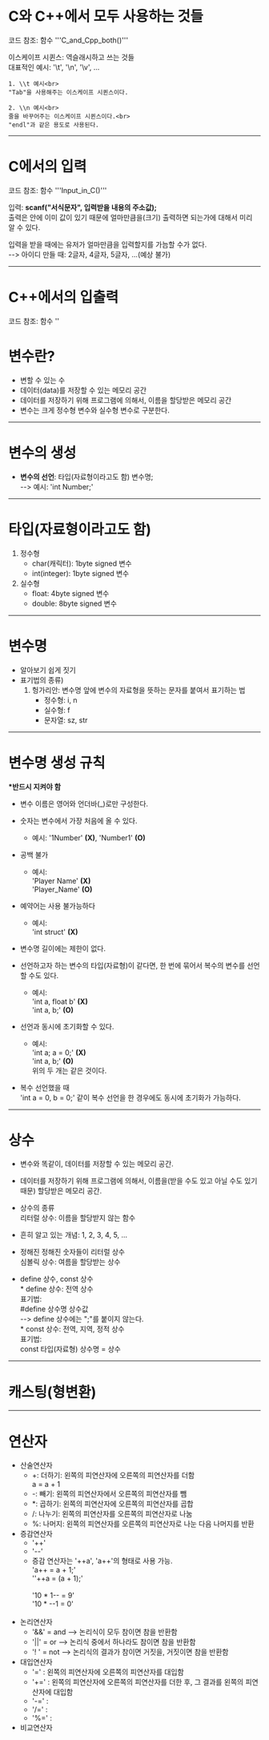 # C와 C++에서 모두 사용하는 것들

코드 참조: 함수
'''C\_and\_Cpp\_both()'''
<br>

이스케이프 시퀸스: 역슬래시하고 쓰는 것들<br>
대표적인 예시: '\t', '\n', '\v', ...

    1. \\t 예시<br>
    "Tab"을 사용해주는 이스케이프 시퀸스이다.

    2. \\n 예시<br>
    줄을 바꾸어주는 이스케이프 시퀸스이다.<br>
    "endl"과 같은 용도로 사용된다.

---

# C에서의 입력

코드 참조: 함수 '''Input_in_C()'''

입력: __scanf("서식문자", 입력받을 내용의 주소값);__<br>
출력은 안에 이미 값이 있기 때문에 얼마만큼을(크기) 출력하면 되는가에 대해서 미리 알 수 있다.

입력을 받을 때에는 유저가 얼마만큼을 입력할지를 가늠할 수가 없다.<br>
    --> 아이디 만들 때: 2글자, 4글자, 5글자, ...(예상 불가)

---

# C++에서의 입출력

코드 참조: 함수 ''

# 변수란?

+ 변할 수 있는 수<br>
+ 데이터(data)를 저장할 수 있는 메모리 공간<br>
+ 데이터를 저장하기 위해 프로그램에 의해서, 이름을 할당받은 메모리 공간<br>
+ 변수는 크게 정수형 변수와 실수형 변수로 구분한다.

---

# 변수의 생성

+ __변수의 선언__:  타입(자료형이라고도 함) 변수명;<br>
    --> 예시: 'int Number;'

---

# 타입(자료형이라고도 함)

1. 정수형<br>
    + char(캐릭터): 1byte signed 변수<br>
    + int(integer): 1byte signed 변수<br>
2. 실수형<br>
    + float: 4byte signed 변수<br>
    + double: 8byte signed 변수

---

# 변수명

+ 알아보기 쉽게 짓기<br>
+ 표기법의 종류)<br>
    1. 헝가리안: 변수명 앞에 변수의 자료형을 뜻하는 문자를 붙여서 표기하는 법<br>
        + 정수형: i, n<br>
        + 실수형: f<br>
        + 문자열: sz, str

---

# 변수명 생성 규칙

__*반드시 지켜야 함__<br>
+ 변수 이름은 영어와 언더바(_)로만 구성한다.<br>
+ 숫자는 변수에서 가장 처음에 올 수 있다.<br>
    - 예시: '1Number' __(X)__, 'Number1' __(O)__<br>
+ 공백 불가<br>
    - 예시:<br>
        'Player Name' __(X)__<br>
        'Player_Name' __(O)__<br>
+ 예약어는 사용 불가능하다<br>
    - 예시:<br>
        'int struct' __(X)__<br>
+ 변수명 길이에는 제한이 없다.<br>
+ 선언하고자 하는 변수의 타입(자료형)이 같다면, 한 번에 묶어서 복수의 변수를 선언할 수도 있다.<br>
    - 예시:<br>
        'int a, float b' __(X)__<br>
        'int a, b;' __(O)__

+ 선언과 동시에 초기화할 수 있다.<br>
    - 예시:<br>
        'int a;  a = 0;' __(X)__<br>
        'int a, b;' __(O)__<br>
        위의 두 개는 같은 것이다.

+ 복수 선언했을 때<br>
    'int a = 0, b = 0;' 같이 복수 선언을 한 경우에도 동시에 초기화가 가능하다.

---

# 상수

+ 변수와 똑같이, 데이터를 저장할 수 있는 메모리 공간.<br>
+ 데이터를 저장하기 위해 프로그램에 의해서, 이름을(받을 수도 있고 아닐 수도 있기 때문) 할당받은 메모리 공간.

+ 상수의 종류<br>
    리터럴 상수: 이름을 할당받지 않는 함수<br>
+ 흔히 알고 있는 개념: 1, 2, 3, 4, 5, ...<br>
+ 정해진 정해진 숫자들이 리터럴 상수<br>
    심볼릭 상수: 여름을 할당받는 상수<br>
+ define 상수, const 상수<br>
    \* define 상수: 전역 상수<br>
        표기법:<br>
            \#define 상수명 상수값<br>
            --> define 상수에는 ";"를 붙이지 않는다.<br>
    \* const 상수: 전역, 지역, 정적 상수<br>
        표기법:<br>
            const 타입(자료형) 상수명 = 상수

---

# 캐스팅(형변환)

---

# 연산자

+ 산술연산자<br>
    - \+: 더하기: 왼쪽의 피연산자에 오른쪽의 피연산자를 더함<br>
        a \= a \+ 1<br>
    - \-: 빼기: 왼쪽의 피연산자에서 오른쪽의 피연산자를 뺌<br>
    - \*: 곱하기: 왼쪽의 피연산자에 오른쪽의 피연산자를 곱합<br>
    - \/: 나누기: 왼쪽의 피연산자를 오른쪽의 피연산자로 나눔<br>
    - \%: 나머지: 왼쪽의 피연산자를 오른쪽의 피연산자로 나눈 다음 나머지를 반환<br>
+ 증감연산자<br>
    - '++'<br>
    - '--'<br>
    - 증감 연산자는 '++a', 'a++'의 형태로 사용 가능.<br>
        'a++ = a + 1;'<br>
        ''++a = (a + 1);'<br>
        <br>
        '10 * 1-- = 9'<br>
        '10 * --1 = 0'<br>
        <br>
+ 논리연산자<br>
    - '&&' = and  --> 논리식이 모두 참이면 참을 반환함<br>
    - '||' = or   --> 논리식 중에서 하나라도 참이면 참을 반환함<br>
    - '! ' = not  --> 논리식의 결과가 참이면 거짓을, 거짓이면 참을 반환함<br>
+ 대입연산자<br>
    - '=' : 왼쪽의 피연산자에 오른쪽의 피연산자를 대입함<br>
    - '+=' : 왼쪽의 피연산자에 오른쪽의 피연산자를 더한 후, 그 결과를 왼쪽의 피연산자에 대입함<br>
    - '-=' :<br>
    - '/=' :<br>
    - '%=' :<br>
+ 비교연산자<br>
